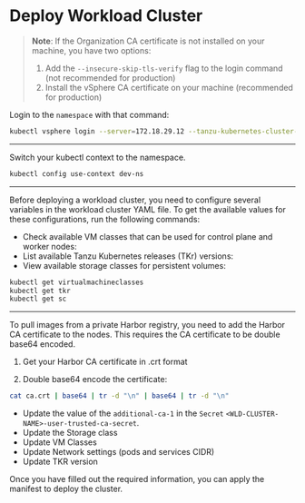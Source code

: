 # Deploy Workload Cluster

> **Note**: If the Organization CA certificate is not installed on your machine, you have two options:
> 1. Add the `--insecure-skip-tls-verify` flag to the login command (not recommended for production)
> 2. Install the vSphere CA certificate on your machine (recommended for production)

Login to the `namespace` with that command: 
```bash
kubectl vsphere login --server=172.18.29.12 --tanzu-kubernetes-cluster-namespace test-ns --vsphere-username=administrator@vsphere.local
```

---

Switch your kubectl context to the namespace.

```bash
kubectl config use-context dev-ns
```

---

Before deploying a workload cluster, you need to configure several variables in the workload cluster YAML file. To get the available values for these configurations, run the following commands:

- Check available VM classes that can be used for control plane and worker nodes:
- List available Tanzu Kubernetes releases (TKr) versions:
- View available storage classes for persistent volumes:


```bash
kubectl get virtualmachineclasses
kubectl get tkr
kubectl get sc
```


---

To pull images from a private Harbor registry, you need to add the Harbor CA certificate to the nodes. This requires the CA certificate to be double base64 encoded.

1. Get your Harbor CA certificate in .crt format

2. Double base64 encode the certificate:

```bash
cat ca.crt | base64 | tr -d "\n" | base64 | tr -d "\n"
```

- Update the value of the `additional-ca-1` in the `Secret` `<WLD-CLUSTER-NAME>-user-trusted-ca-secret`.
- Update the Storage class
- Update VM Classes
- Update Network settings (pods and services CIDR)
- Update TKR version




Once you have filled out the required information, you can apply the manifest to deploy the cluster.